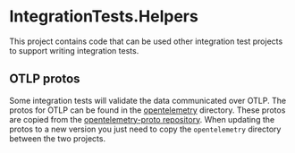 # IntegrationTests.Helpers

This project contains code that can be used other integration test
projects to support writing integration tests.

## OTLP protos

Some integration tests will validate the data communicated over OTLP.
The protos for OTLP can be found in the
[opentelemetry](./opentelemetry) directory. These protos are copied from the
[opentelemetry-proto repository](https://github.com/open-telemetry/opentelemetry-proto).
When updating the protos to a new version you just need to copy the
`opentelemetry` directory between the two projects.

